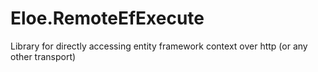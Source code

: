 # Eloe.RemoteEfExecute
Library for directly accessing entity framework context over http (or any other transport)
